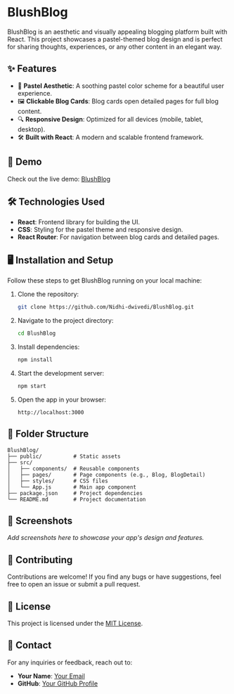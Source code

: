 # BlushBlog

BlushBlog is an aesthetic and visually appealing blogging platform built with React. This project showcases a pastel-themed blog design and is perfect for sharing thoughts, experiences, or any other content in an elegant way.

## ✨ Features

- 🌸 **Pastel Aesthetic**: A soothing pastel color scheme for a beautiful user experience.
- 🖼️ **Clickable Blog Cards**: Blog cards open detailed pages for full blog content.
- 🔍 **Responsive Design**: Optimized for all devices (mobile, tablet, desktop).
- 🛠️ **Built with React**: A modern and scalable frontend framework.

## 🚀 Demo

Check out the live demo: [BlushBlog](#)

## 🛠️ Technologies Used

- **React**: Frontend library for building the UI.
- **CSS**: Styling for the pastel theme and responsive design.
- **React Router**: For navigation between blog cards and detailed pages.

## 🖥️ Installation and Setup

Follow these steps to get BlushBlog running on your local machine:

1. Clone the repository:
   ```bash
   git clone https://github.com/Nidhi-dwivedi/BlushBlog.git
   ```

2. Navigate to the project directory:
   ```bash
   cd BlushBlog
   ```

3. Install dependencies:
   ```bash
   npm install
   ```

4. Start the development server:
   ```bash
   npm start
   ```

5. Open the app in your browser:
   ```
   http://localhost:3000
   ```

## 📂 Folder Structure

```
BlushBlog/
├── public/          # Static assets
├── src/
│   ├── components/  # Reusable components
│   ├── pages/       # Page components (e.g., Blog, BlogDetail)
│   ├── styles/      # CSS files
│   └── App.js       # Main app component
├── package.json     # Project dependencies
└── README.md        # Project documentation
```

## 🎨 Screenshots

_Add screenshots here to showcase your app's design and features._

## 🌟 Contributing

Contributions are welcome! If you find any bugs or have suggestions, feel free to open an issue or submit a pull request.

## 📄 License

This project is licensed under the [MIT License](LICENSE).

## 📧 Contact

For any inquiries or feedback, reach out to:

- **Your Name**: [Your Email](mailto:your-email@example.com)
- **GitHub**: [Your GitHub Profile](https://github.com/<your-username>)

